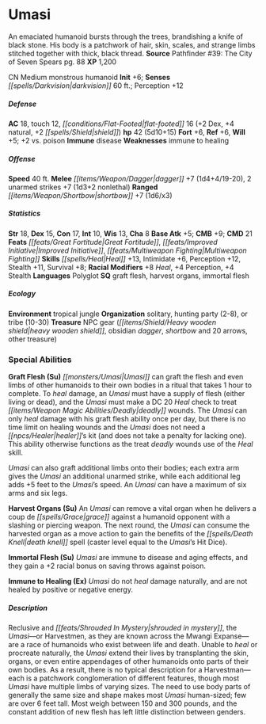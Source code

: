 ﻿---
cssclass: [monsters]
title1: Umasi
desc_short: An emaciated humanoid bursts through the trees, brandishing a knife of
  black stone. His body is a patchwork of hair, skin, scales, and strange limbs stitched
  together with thick, black thread.
title2: Umasi
CR: 4
sources:
- name: 'Pathfinder #39: The City of Seven Spears'
  page: 88
  link: http://paizo.com/pathfinder/adventurePath/theSerpentsSkull/v5748btpy8ddd
XP: 1200
alignment: CN
size: Medium
type: monstrous humanoid
initiative:
  bonus: 6
senses:
  darkvision: 60
AC:
  AC: 18
  touch: 12
  flat_footed: 16
  components:
    dex: 2
    natural: 4
    shield: 2
HP:
  HP: 42
  long: 5d10+15
saves:
  fort: 6
  ref: 6
  will: 5
  other: +2 vs. poison
immunities:
- disease
weaknesses:
- immune to healing
speeds:
  base: 40
attacks:
  melee:
  - - text: dagger +7 (1d4+4/19-20)
      entries:
      - - damage: 1d4+4
          crit_range: 19-20
      attack: dagger
      bonus:
      - 7
    - text: 2 unarmed strikes +7 (1d3+2 nonlethal)
      entries:
      - - damage: 1d3+2
          type: nonlethal
      count: 2
      attack: unarmed strikes
      bonus:
      - 7
  ranged:
  - - text: shortbow +7 (1d6/x3)
      entries:
      - - damage: 1d6
          crit_multiplier: 3
      attack: shortbow
      bonus:
      - 7
ability_scores:
  STR: 18
  DEX: 15
  CON: 17
  INT: 10
  WIS: 13
  CHA: 8
BAB: 5
CMB: 9
CMD: 21
feats:
- name: Great Fortitude
- name: Improved Initiative
- name: Multiweapon Fighting
skills:
  Heal: 13
  Intimidate: 6
  Perception: 12
  Stealth: 11
  Survival: 8
  _racial_mods:
    Heal:
      _: 8
    Perception:
      _: 4
    Stealth:
      _: 4
languages:
- Polyglot
special_qualities:
- graft flesh
- harvest organs
- immortal flesh
ecology:
  environment: tropical jungle
  organization: solitary, hunting party (2-8), or tribe (10-30)
  treasure_type: NPC Gear
  treasure:
  - heavy wooden shield
  - obsidian dagger
  - shortbow and 20 arrows
  - other treasure
special_abilities:
  Graft Flesh (Su): |-
    Umasi can graft the flesh and even limbs of other humanoids to their own bodies in a ritual that takes 1 hour to complete. To heal damage, an Umasi must have a supply of flesh (either living or dead), and the Umasi must make a DC 20 Heal check to treat deadly wounds. The Umasi can only heal damage with his graft flesh ability once per day, but there is no time limit on healing wounds and the Umasi does not need a healer's kit (and does not take a penalty for lacking one). This ability otherwise functions as the treat deadly wounds use of the Heal skill.

    Umasi can also graft additional limbs onto their bodies; each extra arm gives the Umasi an additional unarmed strike, while each additional leg adds +5 feet to the Umasi's speed. An Umasi can have a maximum of six arms and six legs.
  Harvest Organs (Su): An Umasi can remove a vital organ when he delivers a coup de
    grace against a humanoid opponent with a slashing or piercing weapon. The next
    round, the Umasi can consume the harvested organ as a move action to gain the
    benefits of the death knell spell (caster level equal to the Umasi's Hit Dice).
  Immortal Flesh (Su): Umasi are immune to disease and aging effects, and they gain
    a +2 racial bonus on saving throws against poison.
  Immune to Healing (Ex): Umasi do not heal damage naturally, and are not healed by
    positive or negative energy.
desc_long: Reclusive and shrouded in mystery, the Umasi-or Harvestmen, as they are
  known across the Mwangi Expanse-are a race of humanoids who exist between life and
  death. Unable to heal or procreate naturally, the Umasi extend their lives by transplanting
  the skin, organs, or even entire appendages of other humanoids onto parts of their
  own bodies. As a result, there is no typical description for a Harvestman-each is
  a patchwork conglomeration of different features, though most Umasi have multiple
  limbs of varying sizes. The need to use body parts of generally the same size and
  shape makes most Umasi human-sized; few are over 6 feet tall. Most weigh between
  150 and 300 pounds, and the constant addition of new flesh has left little distinction
  between genders.

---

# Umasi
An emaciated humanoid bursts through the trees, brandishing a knife of black stone. His body is a patchwork of hair, skin, scales, and strange limbs stitched together with thick, black thread.
**Source** Pathfinder #39: The City of Seven Spears pg. 88
**XP** 1,200

CN Medium monstrous humanoid
**Init** +6; **Senses** _[[spells/Darkvision|darkvision]]_ 60 ft.; Perception +12

##### Defense

**AC** 18, touch 12, _[[conditions/Flat-Footed|flat-footed]]_ 16 (+2 Dex, +4 natural, +2 _[[spells/Shield|shield]]_)
**hp** 42 (5d10+15)
**Fort** +6, **Ref** +6, **Will** +5; +2 vs. poison
**Immune** disease
**Weaknesses** immune to healing

##### Offense
**Speed** 40 ft.
**Melee** _[[items/Weapon/Dagger|dagger]]_ +7 (1d4+4/19-20), 2 unarmed strikes +7 (1d3+2 nonlethal)
**Ranged** _[[items/Weapon/Shortbow|shortbow]]_ +7 (1d6/x3)

##### Statistics
**Str** 18, **Dex** 15, **Con** 17, **Int** 10, **Wis** 13, **Cha** 8
**Base Atk** +5; **CMB** +9; **CMD** 21
**Feats** _[[feats/Great Fortitude|Great Fortitude]]_, _[[feats/Improved Initiative|Improved Initiative]]_, _[[feats/Multiweapon Fighting|Multiweapon Fighting]]_
**Skills** _[[spells/Heal|Heal]]_ +13, Intimidate +6, Perception +12, Stealth +11, Survival +8; **Racial Modifiers** +8 _Heal_, +4 Perception, +4 Stealth
**Languages** Polyglot
**SQ** graft flesh, harvest organs, immortal flesh

##### Ecology

**Environment** tropical jungle
**Organization** solitary, hunting party (2-8), or tribe (10-30)
**Treasure** NPC gear (_[[items/Shield/Heavy wooden shield|heavy wooden shield]]_, obsidian _dagger_, _shortbow_ and 20 arrows, other treasure)

### Special Abilities

**Graft Flesh (Su)** _[[monsters/Umasi|Umasi]]_ can graft the flesh and even limbs of other humanoids to their own bodies in a ritual that takes 1 hour to complete. To _heal_ damage, an _Umasi_ must have a supply of flesh (either living or dead), and the _Umasi_ must make a DC 20 _Heal_ check to treat _[[items/Weapon Magic Abilities/Deadly|deadly]]_ wounds. The _Umasi_ can only _heal_ damage with his graft flesh ability once per day, but there is no time limit on healing wounds and the _Umasi_ does not need a _[[npcs/Healer|healer]]_’s kit (and does not take a penalty for lacking one). This ability otherwise functions as the treat _deadly_ wounds use of the _Heal_ skill.

_Umasi_ can also graft additional limbs onto their bodies; each extra arm gives the _Umasi_ an additional unarmed strike, while each additional leg adds +5 feet to the _Umasi_’s speed. An _Umasi_ can have a maximum of six arms and six legs.

**Harvest Organs (Su)** An _Umasi_ can remove a vital organ when he delivers a coup de _[[spells/Grace|grace]]_ against a humanoid opponent with a slashing or piercing weapon. The next round, the _Umasi_ can consume the harvested organ as a move action to gain the benefits of the _[[spells/Death Knell|death knell]]_ spell (caster level equal to the _Umasi_’s Hit Dice).

**Immortal Flesh (Su)** _Umasi_ are immune to disease and aging effects, and they gain a +2 racial bonus on saving throws against poison.

**Immune to Healing (Ex)** _Umasi_ do not _heal_ damage naturally, and are not healed by positive or negative energy.

##### Description

Reclusive and _[[feats/Shrouded In Mystery|shrouded in mystery]]_, the _Umasi_—or Harvestmen, as they are known across the Mwangi Expanse—are a race of humanoids who exist between life and death. Unable to _heal_ or procreate naturally, the _Umasi_ extend their lives by transplanting the skin, organs, or even entire appendages of other humanoids onto parts of their own bodies. As a result, there is no typical description for a Harvestman—each is a patchwork conglomeration of different features, though most _Umasi_ have multiple limbs of varying sizes. The need to use body parts of generally the same size and shape makes most _Umasi_ human-sized; few are over 6 feet tall. Most weigh between 150 and 300 pounds, and the constant addition of new flesh has left little distinction between genders.